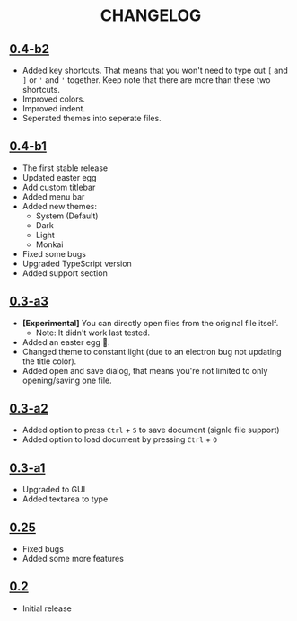 <h1 align="center">CHANGELOG</h1>

## [0.4-b2](https://github.com/ANF/Draft/releases/tag/0.4.0-b2)
- Added key shortcuts. That means that you won't need to type out `[` and `]` or `'` and `'` together. Keep note that there are more than these two shortcuts.
- Improved colors.
- Improved indent.
- Seperated themes into seperate files.

## [0.4-b1](https://github.com/ANF/Draft/releases/tag/0.4.0-b1)
- The first stable release
- Updated easter egg
- Add custom titlebar
- Added menu bar
- Added new themes:
    - System (Default)
    - Dark
    - Light
    - Monkai
- Fixed some bugs
- Upgraded TypeScript version
- Added support section

## [0.3-a3](https://github.com/ANF-Studios/Draft/releases/tag/0.30-a3)
- **[Experimental]** You can directly open files from the original file itself.
    - Note: It didn't work last tested.
- Added an easter egg 👀.
- Changed theme to constant light (due to an electron bug not updating the title color).
- Added open and save dialog, that means you're not limited to only opening/saving one file.

## [0.3-a2](https://github.com/ANF-Studios/Draft/releases/tag/0.30-a2)
- Added option to press `Ctrl` + `S` to save document (signle file support)
- Added option to load document by pressing `Ctrl` + `O`

## [0.3-a1](https://github.com/ANF-Studios/Draft/releases/tag/0.30-a1)
- Upgraded to GUI
- Added textarea to type

## [0.25](https://github.com/ANF-Studios/Draft/releases/tag/0.25)
- Fixed bugs
- Added some more features

## [0.2](https://github.com/ANF-Studios/Draft/releases/tag/0.2)
- Initial release
